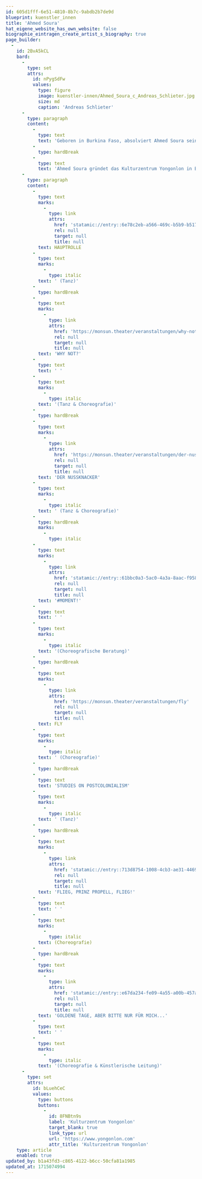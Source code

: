 ```yaml
---
id: 605d1fff-6e51-4810-8b7c-9abdb2b7de9d
blueprint: kuenstler_innen
title: 'Ahmed Soura'
hat_eigene_website_has_own_website: false
biographie_eintragen_create_artist_s_biography: true
page_builder:
  -
    id: 2BvA5kCL
    bard:
      -
        type: set
        attrs:
          id: nPygSdFw
          values:
            type: figure
            image: kuenstler-innen/Ahmed_Soura_c_Andreas_Schlieter.jpg
            size: md
            caption: 'Andreas Schlieter'
      -
        type: paragraph
        content:
          -
            type: text
            text: 'Geboren in Burkina Faso, absolviert Ahmed Soura sein Diplom am Institut National de Formation Artistique et Culturelle (INAFAC) und tritt als Tänzer beim Festival „Dialogue de corps“ auf. 2007 nimmt er am Programm „Exerce 2007 des CCN de Montpellier“ teil. 5 Jahre lang tanzt und assistiert Ahmed Soura für Irène Tassembédo. Durch die Mitarbeit in Christoph Schlingensiefs „Via Intoleranza II“ verlagert er seinen Lebensmittelpunkt nach Berlin. 2011 gewinnt er beim Internationalen Tanz-Theater-Festival Stuttgart den 3. Preis, beim Need2Danceden 2013 den 2. Preis und mit Christoph Winkler den FAUST-Preis 2014 für die „Beste Choreografie“. Ahmed Soura tanzt in zahlreichen Opernproduktion für die Deutsche Oper Berlin, die Philharmonie Berlin auch als Solist im MESSIAH. Er arbeitet mit Louise Wagner, Pink Mama Theater, Anna Melnikova, Magda Korsinsky, Konstantin Tsakalidis, Frederic WakeWalker, Christoph Schlingensief, Christoph Winkler, Faso Danse Theatre (Serge Aimé Coulibaly), entwickelt eigene Tanz-Performances und tourt seit Jahren erfolgreich in der ganzen Welt. '
          -
            type: hardBreak
          -
            type: text
            text: 'Ahmed Soura gründet das Kulturzentrum Yongonlon in Burkina Faso und schafft dort als Künstlerischer Leiter einen Ort für Tanz, Musik, Film, Theater als sozialen Mittelpunkt für die Stadt Banfora.'
      -
        type: paragraph
        content:
          -
            type: text
            marks:
              -
                type: link
                attrs:
                  href: 'statamic://entry::6e78c2eb-a566-469c-b5b9-b517672b844c'
                  rel: null
                  target: null
                  title: null
            text: HAUPTROLLE
          -
            type: text
            marks:
              -
                type: italic
            text: ' (Tanz)'
          -
            type: hardBreak
          -
            type: text
            marks:
              -
                type: link
                attrs:
                  href: 'https://monsun.theater/veranstaltungen/why-not'
                  rel: null
                  target: null
                  title: null
            text: 'WHY NOT?'
          -
            type: text
            text: ' '
          -
            type: text
            marks:
              -
                type: italic
            text: '(Tanz & Choreografie)'
          -
            type: hardBreak
          -
            type: text
            marks:
              -
                type: link
                attrs:
                  href: 'https://monsun.theater/veranstaltungen/der-nussknacker'
                  rel: null
                  target: null
                  title: null
            text: 'DER NUSSKNACKER'
          -
            type: text
            marks:
              -
                type: italic
            text: ' (Tanz & Choreografie)'
          -
            type: hardBreak
            marks:
              -
                type: italic
          -
            type: text
            marks:
              -
                type: link
                attrs:
                  href: 'statamic://entry::61bbc0a3-5ac0-4a3a-8aac-f95834419f12'
                  rel: null
                  target: null
                  title: null
            text: '#MOMENT!'
          -
            type: text
            text: ' '
          -
            type: text
            marks:
              -
                type: italic
            text: '(Choreografische Beratung)'
          -
            type: hardBreak
          -
            type: text
            marks:
              -
                type: link
                attrs:
                  href: 'https://monsun.theater/veranstaltungen/fly'
                  rel: null
                  target: null
                  title: null
            text: FLY
          -
            type: text
            marks:
              -
                type: italic
            text: ' (Choreografie)'
          -
            type: hardBreak
          -
            type: text
            text: 'STUDIES ON POSTCOLONIALISM'
          -
            type: text
            marks:
              -
                type: italic
            text: ' (Tanz)'
          -
            type: hardBreak
          -
            type: text
            marks:
              -
                type: link
                attrs:
                  href: 'statamic://entry::713d8754-1008-4cb3-ae31-4469a5028ec6'
                  rel: null
                  target: null
                  title: null
            text: 'FLIEG, PRINZ PROPELL, FLIEG!'
          -
            type: text
            text: ' '
          -
            type: text
            marks:
              -
                type: italic
            text: (Choreografie)
          -
            type: hardBreak
          -
            type: text
            marks:
              -
                type: link
                attrs:
                  href: 'statamic://entry::e67da234-fe09-4a55-a00b-457a645c7489'
                  rel: null
                  target: null
                  title: null
            text: 'GOLDENE TAGE, ABER BITTE NUR FÜR MICH...'
          -
            type: text
            text: ' '
          -
            type: text
            marks:
              -
                type: italic
            text: '(Choreografie & Künstlerische Leitung)'
      -
        type: set
        attrs:
          id: bLuehCeC
          values:
            type: buttons
            buttons:
              -
                id: 8FNBtn9s
                label: 'Kulturzentrum Yongonlon'
                target_blank: true
                link_type: url
                url: 'https://www.yongonlon.com'
                attr_title: 'Kulturzentrum Yongonlon'
    type: article
    enabled: true
updated_by: b1a43fd3-c865-4122-b6cc-50cfa81a1985
updated_at: 1715074994
---
```

